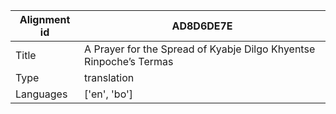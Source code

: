 |Alignment id | AD8D6DE7E
| --- | --- 
|Title | A Prayer for the Spread of Kyabje Dilgo Khyentse Rinpoche’s Termas 
|Type | translation
|Languages | ['en', 'bo']